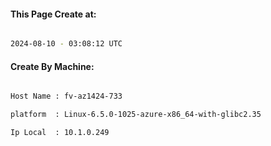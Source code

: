 
   
#### This Page Create at:

```bash

2024-08-10 - 03:08:12 UTC

```

#### Create By Machine:

```bash

Host Name : fv-az1424-733

platform  : Linux-6.5.0-1025-azure-x86_64-with-glibc2.35

Ip Local  : 10.1.0.249

```

